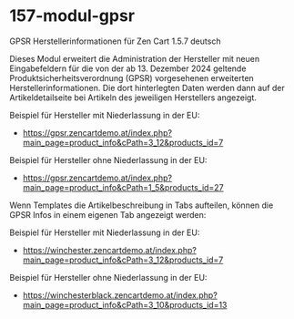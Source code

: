 # 157-modul-gpsr
GPSR Herstellerinformationen für Zen Cart 1.5.7 deutsch

Dieses Modul erweitert die Administration der Hersteller mit neuen Eingabefeldern für die von der ab 13. Dezember 2024 geltende Produktsicherheitsverordnung (GPSR) vorgesehenen erweiterten Herstellerinformationen.
Die dort hinterlegten Daten werden dann auf der Artikeldetailseite bei Artikeln des jeweiligen Herstellers angezeigt.

Beispiel für Hersteller mit Niederlassung in der EU:
* https://gpsr.zencartdemo.at/index.php?main_page=product_info&cPath=3_12&products_id=7

Beispiel für Hersteller ohne Niederlassung in der EU:
* https://gpsr.zencartdemo.at/index.php?main_page=product_info&cPath=1_5&products_id=27

Wenn Templates die Artikelbeschreibung in Tabs aufteilen, können die GPSR Infos in einem eigenen Tab angezeigt werden:

Beispiel für Hersteller mit Niederlassung in der EU:
* https://winchester.zencartdemo.at/index.php?main_page=product_info&cPath=3_12&products_id=7

Beispiel für Hersteller ohne Niederlassung in der EU:
* https://winchesterblack.zencartdemo.at/index.php?main_page=product_info&cPath=3_10&products_id=13
